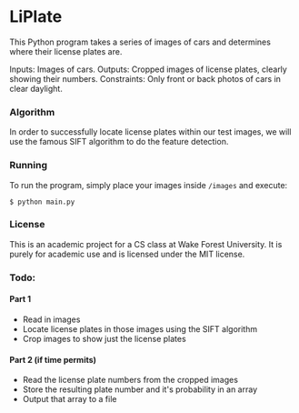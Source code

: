 # LiPlate
This Python program takes a series of images of cars and determines where their license plates are.

Inputs: Images of cars.
Outputs: Cropped images of license plates, clearly showing their numbers.
Constraints: Only front or back photos of cars in clear daylight.

### Algorithm
In order to successfully locate license plates within our test images, we will use the famous SIFT algorithm to do the feature detection.

### Running
To run the program, simply place your images inside `/images` and execute:

`$ python main.py`

### License
This is an academic project for a CS class at Wake Forest University. It is purely for academic use and is licensed under the MIT license.

### Todo:

#### Part 1
* Read in images
* Locate license plates in those images using the SIFT algorithm
* Crop images to show just the license plates

#### Part 2 (if time permits)
* Read the license plate numbers from the cropped images
* Store the resulting plate number and it's probability in an array
* Output that array to a file

